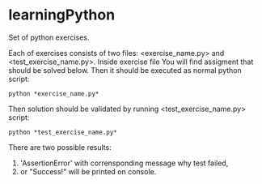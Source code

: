# learningPython
Set of python exercises.

Each of exercises consists of two files: <exercise_name.py> and <test_exercise_name.py>.
Inside exercise file You will find assigment that should be solved below. Then it should be executed as normal python script:
```
python *exercise_name.py*
```
Then solution should be validated by running <test_exercise_name.py> script:
```
python *test_exercise_name.py*
```
There are two possible results:
1) 'AssertionError' with corrensponding message why test failed, 
2) or "Success!" will be printed on console. 

